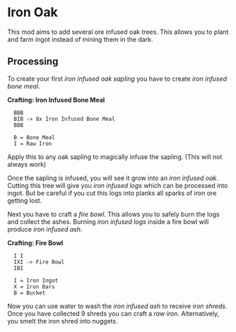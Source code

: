 # Iron Oak

This mod aims to add several ore infused oak trees. This allows you to plant and farm ingot instead of mining them in
the dark.

## Processing

To create your first *iron infused oak sapling* you have to create *iron infused bone meal*.

**Crafting: Iron Infused Bone Meal**

```
  BBB
  BIB -> 8x Iron Infused Bone Meal 
  BBB
  
  B = Bone Meal
  I = Raw Iron
```

Apply this to any oak sapling to magically infuse the sapling. (This will not always work)

Once the sapling is infused, you will see it grow into an *iron infused oak*. Cutting this tree will give you *iron
infused logs* which can be processed into ingot. But be careful if you cut this logs into planks all sparks of iron ore
getting lost.

Next you have to craft a *fire bowl*. This allows you to safely burn the logs and collect the ashes. Burning *iron
infused logs* inside a fire bowl will produce *iron infused ash*.

**Crafting: Fire Bowl**

```
  I I
  IXI -> Fire Bowl
  IBI
  
  I = Iron Ingot
  X = Iron Bars
  B = Bucket
```

Now you can use water to wash the *iron infused ash* to receive *iron shreds*. Once you have collected 9 shreds you
can craft a *raw iron*. Alternatively, you smelt the iron shred into nuggets. 
